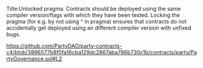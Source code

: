 Title:Unlocked pragma.
Contracts should be deployed using the same compiler version/flags with which they have been tested. Locking the pragma (for e.g. by not using ^ in pragma) ensures that contracts do not accidentally get deployed using an different compiler version with unfixed bugs.

https://github.com/PartyDAO/party-contracts-c4/blob/3896577b8f0fa16cba129dc2867aba786b730c1b/contracts/party/PartyGovernance.sol#L2
